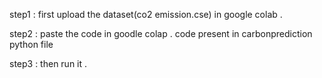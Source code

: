 step1 : first upload the dataset(co2 emission.cse) in google colab .

step2 : paste the code in goodle colap . code present in carbonprediction python file  

step3 : then run it .

